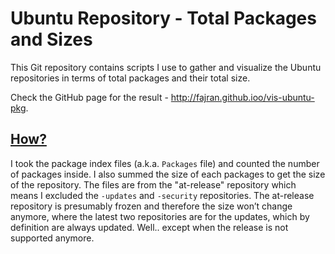 Ubuntu Repository - Total Packages and Sizes
============================================

This Git repository contains scripts I use to gather and visualize the Ubuntu
repositories in terms of total packages and their total size.

Check the GitHub page for the result - <http://fajran.github.ioo/vis-ubuntu-pkg>.

[How?](http://fajran.web.id/2013/05/ubuntu-repository-total-packages-and-sizes.html)
----

I took the package index files (a.k.a. `Packages` file) and counted the number
of packages inside. I also summed the size of each packages to get the size of
the repository. The files are from the "at-release" repository which means I
excluded the `-updates` and `-security` repositories. The at-release repository
is presumably frozen and therefore the size won’t change anymore, where the
latest two repositories are for the updates, which by definition are always
updated.  Well.. except when the release is not supported anymore.

